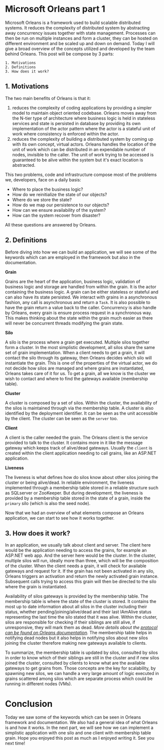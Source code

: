 # Microsoft Orleans part 1

Microsoft Orleans is a framework used to build scalable distributed systems. It reduces the complexity of distributed system by abstracting away concurrency issues together with state management. Processes can then be run on multiple instances and form a cluster, they can be hosted on different environment and be scaled up and down on demand.
Today I will give a broad overview of the concepts utilized and developed by the team behind Orleans. This post will be compose by 3 parts:

```
1. Motivations
2. Definitions
3. How does it work?
```

## 1. Motivations

The two main benefits of Orleans is that it:

1. reduces the complexity of coding applications by providing a simpler model to maintain object oriented codebase. Orleans moves away from the N-tier type of architecture where business logic is held in stateless services and state is persisted in database by providing its own implementation of the actor pattern where the actor is a stateful unit of work where consistency is enforced within the actor.
2. reduces the complexity of building a distributed system by coming up with its own concept, virtual actors. Orleans handles the location of the unit of work which can be distributed in an expendable number of nodes, invisible to the caller. The unit of work trying to be accessed is guaranteed to be alive within the system but it's exact location is abstracted.

This two problems, code and infrastructure compose most of the problems we, developers, face on a daily basis: 

- Where to place the business logic? 
- How do we reinitialize the state of our objects? 
- Where do we store the state? 
- How do we map our persistence to our objects? 
- How can we ensure availability of the system? 
- How can the system recover from disaster? 

All these questions are answered by Orleans.

## 2. Definitions

Before diving into how we can build an application, we will see some of the keywords which can are employed in the framework but also in the documentation.

__Grain__

Grains are the heart of the application, business logic, validation of business logic and storage are handled from within the grain. It is the actor containing the business logic. A grain can be either stateless or stateful and can also have its state persisted. We interact with grains in a asynchronous fashion, any call is asynchronous and return a `Task`. It is also possible to have the grain return a value back to the caller.
Concurrency is also handle by Orleans, every grain is ensure process request in a synchronous way. This makes thinking about the state within the grain much easier as there will never be concurrent threads modifying the grain state.

__Silo__

A silo is the process where a grain get executed. Multiple silos together form a cluster. In the most simplistic development, all silos share the same set of grain implementation. 
When a client needs to get a grain, it will contact the silo through its gateway, then Orleans decides which silo will instantiate the grain. This is one of the properties of the virtual actor, we do not decide how silos are managed and where grains are instantiated, Orleans takes care of it for us. To get a grain, all we know is the cluster we wish to contact and where to find the gateways available (membership table).

__Cluster__

A cluster is composed by a set of silos. Within the cluster, the availability of the silos is maintained through via the membership table. A cluster is also identified by the deployment identifier. It can be seen as the unit accessible by the client. The cluster can be seen as the `server` too.

__Client__

A client is the caller needed the grain. The Orleans client is the service provided to talk to the cluster. It contains more in it like the message gateway which keeps track of alive/dead gateways. Usually the `client` is created within the client application needing to call grains, like an ASP.NET application.

__Liveness__

The liveness is what defines how do silos know about other silos joining the cluster or being alive/dead. In reliable environment, the liveness implemented through a membership table stored in a reliable structure such as SQLserver or ZooKeeper. But during development, the liveness is provided by a membership table stored in the state of a grain, inside the `primary` silo (which is also the seed node). 

Now that we had an overview of what elements compose an Orleans application, we can start to see how it works together.

## 3. How does it work?

In an application, we usually talk about client and server. The client here would be the application needing to access the grains, for example an ASP.NET web app. And the server here would be the cluster.
In the cluster, multiple silos will run, ideally more than three, which will be the composition of the cluster.
When the client needs a grain, it will check for available gateways and request for it. 
If the grain has not been activated in any silo, Orleans triggers an activation and return the newly activated grain instance. Subsequent calls trying to access this grain will then be directed to the silo where the grain is instantiated.

Availability of silos gateways is provided by the membership table. The membership table is where the state of the cluster is stored. It contains the most up to date information about all silos in the cluster including their status, whether pending/joining/alive/dead and their last IAmAlive status representing the last time the silo stated that it was alive.
Within the cluster, silos are responsible for checking if their siblings are still alive, if unresponsive, they will mark them as dead.
_More details about the [protocol can be found on Orleans documentation](https://dotnet.github.io/orleans/Documentation/Runtime-Implementation-Details/Cluster-Management.html)._
The membership table helps in notifying dead nodes but it also helps in notifying silos about new silos joining the cluster therefore making new gateways available to clients.

To summarize, the membership table is updated by silos, consulted by silos in order to know which of their siblings are still in the cluster and if new silos joined the cluster, consulted by clients to know what are the available gateways to get grains from. 
Those concepts are the key for scalability, by spawning new silos, we can handle a very large amount of logic executed in grains scattered among silos which are separate process which could be running in different nodes (VMs).

# Conclusion

Today we saw some of the keywords which can be seen in Orleans framework and documentation. We also had a general idea of what Orleans is and how it works. In the next part, we will see how we can implement a simplistic application with one silo and one client with membership table grain. Hope you enjoyed this post as much as I enjoyed writing it. See you next time!